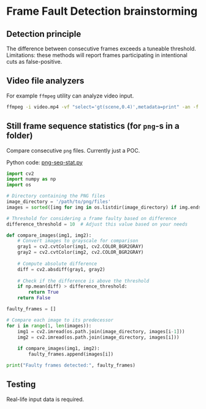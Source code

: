 # Frame Fault Detection brainstorming

## Detection principle

The difference between consecutive frames exceeds a tuneable threshold. 
Limitations: these methods will report frames participating in intentional cuts as false-positive.

## Video file analyzers

For example `ffmpeg` utility can analyze video input.

``` bash
ffmpeg -i video.mp4 -vf "select='gt(scene,0.4)',metadata=print" -an -f null -
```

## Still frame sequence statistics (for `png`-s in a folder)

Compare consecutive `png` files. Currently just a POC.

Python code: [png-seq-stat.py](png-seq-stat.py)

```python
import cv2
import numpy as np
import os

# Directory containing the PNG files
image_directory = '/path/to/png/files'
images = sorted([img for img in os.listdir(image_directory) if img.endswith(".png")])

# Threshold for considering a frame faulty based on difference
difference_threshold = 10  # Adjust this value based on your needs

def compare_images(img1, img2):
    # Convert images to grayscale for comparison
    gray1 = cv2.cvtColor(img1, cv2.COLOR_BGR2GRAY)
    gray2 = cv2.cvtColor(img2, cv2.COLOR_BGR2GRAY)
    
    # Compute absolute difference
    diff = cv2.absdiff(gray1, gray2)
    
    # Check if the difference is above the threshold
    if np.mean(diff) > difference_threshold:
        return True
    return False

faulty_frames = []

# Compare each image to its predecessor
for i in range(1, len(images)):
    img1 = cv2.imread(os.path.join(image_directory, images[i-1]))
    img2 = cv2.imread(os.path.join(image_directory, images[i]))
    
    if compare_images(img1, img2):
        faulty_frames.append(images[i])

print("Faulty frames detected:", faulty_frames)

```

## Testing

Real-life input data is required.
